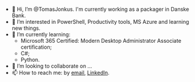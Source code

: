 - 👋 Hi, I’m @TomasJonkus. I'm currently working as a packager in Danske Bank.
- 👀 I’m interested in PowerShell, Productivity tools, MS Azure and learning new things.
- 🌱 I’m currently learning:
    - Microsoft 365 Certified: Modern Desktop Administrator Associate certification; 
    - C#;
    - Python.
- 💞️ I’m looking to collaborate on ...
- 📫 How to reach me: by [email](tomas.jonkus@gmail.com), [LinkedIn](https://www.linkedin.com/in/tomas-jonkus-22ab7b128/).

<!---
TomasJonkus/TomasJonkus is a ✨ special ✨ repository because its `README.md` (this file) appears on your GitHub profile.
You can click the Preview link to take a look at your changes.
--->
